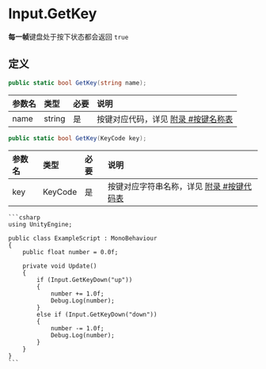 # Input.GetKey

**每一帧**键盘处于按下状态都会返回 `true`

## 定义

```csharp
public static bool GetKey(string name);
```

| 参数名  | 类型     | 必要  | 说明                                         |
|:---- |:------ |:--- |:------------------------------------------ |
| name | string | 是   | 按键对应代码，详见 [附录 #按键名称表](./appendix.md#按键名称表) |

```csharp
public static bool GetKey(KeyCode key);
```

| 参数名 | 类型      | 必要  | 说明                                            |
|:--- |:------- |:--- |:--------------------------------------------- |
| key | KeyCode | 是   | 按键对应字符串名称，详见 [附录 #按键代码表](./appendix.md#按键代码表) |

~~~admonish example title="示例"
```csharp
using UnityEngine;

public class ExampleScript : MonoBehaviour
{
    public float number = 0.0f;

    private void Update()
    {
        if (Input.GetKeyDown("up"))
        {
            number += 1.0f;
            Debug.Log(number);
        }
        else if (Input.GetKeyDown("down"))
        {
            number -= 1.0f;
            Debug.Log(number);
        }
    }
}
```
~~~